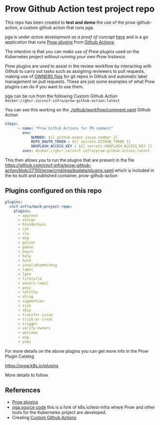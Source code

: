 # Prow Github Action test project repo

This repo has been created to **test and demo** the use of the prow-github-action, a custom github action that runs pga.

pga is under *active development as a proof of concept* [here](https://github.com/cncf-infra/prow-github-action/tree/github-action-client) and is a go application that runs [Prow plugins](https://prow.k8s.io/plugins "links to Prow plugins catalog page") from [Github Actions](https://github.com/features/actions).

The intention is that you can *make use of Prow plugins* used on the Kubernetes project *without running your own Prow Instance*.

Prow plugins are used to assist in the review workflow by interacting with Github to carry out tasks such as assigning reviewers to pull requests, making use of [OWNERS files](https://www.kubernetes.dev/docs/guide/owners/) for git repos in Github and automatic label management on pull requests. These are just some examples of what Prow plugins can do if you want to use them.

pga  can be run from the following Custom Github Action
`docker://ghcr.io/cncf-infra/prow-github-action:latest`

You can see this working on the [./github/workflow/comment.yaml](./github/workflow/comment.yaml) Github Action


```yaml
steps:
      - name: "Prow Github Actions for PR comment"
        env:
            NUMBER: ${{ github.event.issue.number }}
            REPO_OAUTH_TOKEN : ${{ secrets.GITHUB_TOKEN }}
            UNSPLASH_ACCESS_KEY : ${{ secrets.UNSPLASH_ACCESS_KEY }}
        uses: docker://ghcr.io/cncf-infra/prow-github-action:latest
```

This then allows you to run the plugins that are present in the file https://github.com/cncf-infra/prow-github-action/blob/27150/prow/cmd/pga/kodata/plugins.yaml which is included in the ko built and published container, prow-github-action
## Plugins configured on this repo
```yaml
plugins:
  cncf-infra/mock-project-repo:
    plugins:
      - approve
      - assign
      - blunderbuss
      - cat
      - cla
      - dog
      - golint
      - goose
      - heart
      - help
      - hold
      - invalidcommitmsg
      - label
      - lgtm
      - lifecycle
      - owners-label
      - pony
      - retitle
      - shrug
      - sigmention
      - size
      - skip
      - transfer-issue
      - trick-or-treat
      - trigger
      - verify-owners
      - welcome
      - wip
      - yuks
```

For more details on the above plugins you can get more info in the Prow Plugin Catalog

https://prow.k8s.io/plugins

More details to follow.


## References

 - [Prow plugins](https://prow.k8s.io/plugins "links to Prow plugins catalog page")
 - [pga source code](https://github.com/cncf-infra/prow-github-action/tree/27150 "links to where pga is being developed") this is a fork of k8s.io/test-infra where Prow and other tools for the Kubernetes project are developed.
 - Creating [Custom Github Actions](https://docs.github.com/en/actions/creating-actions/about-custom-actions)
